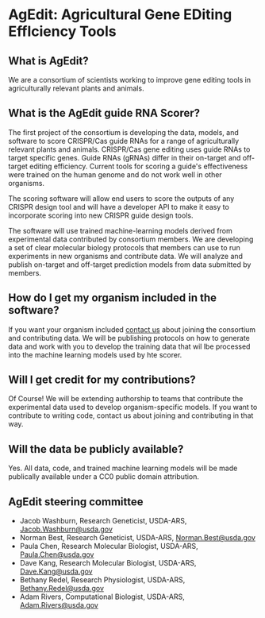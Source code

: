 # AgEdit: Agricultural Gene EDiting EffIciency Tools

## What is  AgEdit?

We are a consortium of scientists working to improve gene editing tools in agriculturally relevant plants and animals.

## What is the AgEdit guide RNA Scorer?

The first project of the consortium is developing the data, models, and software to score CRISPR/Cas guide RNAs for a range of agriculturally relevant plants and animals. CRISPR/Cas gene editing uses guide RNAs to target specific genes. Guide RNAs (gRNAs) differ in their on-target and off-target editing efficiency.  Current tools for scoring a guide's effectiveness were trained on the human genome and do not work well in other organisms. 

The scoring software will allow end users to score the outputs of any CRISPR design tool and will have a developer API to make it easy to incorporate scoring into new CRISPR guide design tools. 

The software will use trained machine-learning models derived from experimental data contributed by consortium members. We are developing a set of clear molecular biology protocols that members can use to run experiments in new organisms and contribute data. We will analyze and publish on-target and off-target prediction models from data submitted by members.

## How do I get my organism included in the software?

If you want your organism included [contact us](mailto:Jacob.Washburn@usda.gov) about joining the consortium and contributing data. We will be publishing protocols on how to generate data and work with you to develop the training data that wil lbe processed  into the machine learning models used by hte scorer.

##  Will I get credit for my contributions?

Of Course! We will be extending authorship to teams that contribute the experimental data used to develop organism-specific models. If you want to contribute to writing code, contact us about joining and contributing in that way. 

## Will the data be publicly available?

Yes. All data, code, and trained machine learning models will be made publically available under a CC0 public domain attribution. 


## AgEdit steering committee

* Jacob Washburn, Research Geneticist, USDA-ARS, Jacob.Washburn@usda.gov
* Norman Best, Research Geneticist, USDA-ARS, Norman.Best@usda.gov
* Paula Chen, Research Molecular Biologist, USDA-ARS, Paula.Chen@usda.gov
* Dave Kang, Research Molecular Biologist, USDA-ARS, Dave.Kang@usda.gov
* Bethany Redel, Research Physiologist, USDA-ARS, Bethany.Redel@usda.gov
* Adam Rivers, Computational Biologist, USDA-ARS, Adam.Rivers@usda.gov
